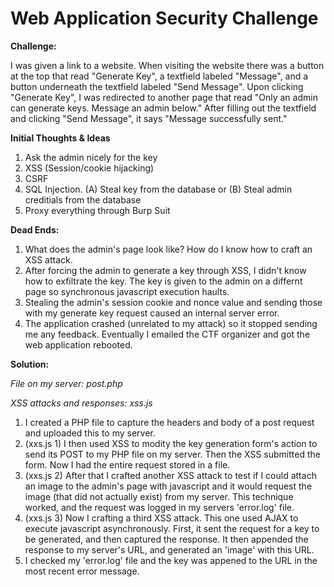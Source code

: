 Web Application Security Challenge
======================

<b>Challenge:</b>

I was given a link to a website. When visiting the website there was a button at the top that read "Generate Key", a textfield labeled "Message", and a button underneath the textfield labeled "Send Message". Upon clicking "Generate Key", I was redirected to another page that read "Only an admin can generate keys. Message an admin below." After filling out the textfield and clicking "Send Message", it says "Message successfully sent." 

<b>Initial Thoughts & Ideas</b>

1. Ask the admin nicely for the key
2. XSS (Session/cookie hijacking)
3. CSRF  
4. SQL Injection. 
	(A) Steal key from the database or
	(B) Steal admin creditials from the database
5. Proxy everything through Burp Suit

<b>Dead Ends: </b>

1. What does the admin's page look like? How do I know how to craft an XSS attack.
2. After forcing the admin to generate a key through XSS, I didn't know how to exfiltrate the key. The key is given to the admin on a differnt page so synchronous javascript execution haults.  
3. Stealing the admin's session cookie and nonce value and sending those with my generate key request caused an internal server error.
4. The application crashed (unrelated to my attack) so it stopped sending me any feedback. Eventually I emailed the CTF organizer and got the web application rebooted.

<b>Solution: </b>

<i>File on my server: post.php</i>

<i>XSS attacks and responses: xss.js</i>

1. I created a PHP file to capture the headers and body of a post request and uploaded this to my server.
2. (xxs.js 1) I then used XSS to modity the key generation form's action to send its POST to my PHP file on my server. Then the XSS submitted the form. Now I had the entire request stored in a file.
3. (xxs.js 2) After that I crafted another XSS attack to test if I could attach an image to the admin's page with javascript and it would request the image (that did not actually exist) from my server. This technique worked, and the request was logged in my servers 'error.log' file.
4. (xxs.js 3) Now I crafting a third XSS attack. This one used AJAX to execute javascript asynchronously. First, it sent the request for a key to be generated, and then captured the response. It then appended the response to my server's URL, and generated an 'image' with this URL. 
5. I checked my 'error.log' file and the key was appened to the URL in the most recent error message.   

